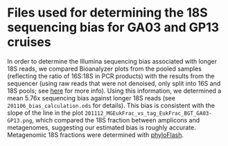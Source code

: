 # Files used for determining the 18S sequencing bias for GA03 and GP13 cruises

In order to determine the Illumina sequencing bias associated with longer 18S reads, we compared Bioanalyzer plots from the pooled samples (reflecting the ratio of 16S:18S in PCR products) with the results from the sequencer (using raw reads that were not denoised, only split into 16S and 18S pools; see [here](https://github.com/jcmcnch/eASV-pipeline-for-515Y-926R) for more info). Using this information, we determined a mean 5.76x sequencing bias against longer 18S reads (see `201106_bias_calculation.ods` for details). This bias is consistent with the slope of the line in the plot `201112_MGEukFrac_vs_tag_EukFrac_BGT_GA03-GP13.png`, which compared the 18S fraction between amplicons and metagenomes, suggesting our estimated bias is roughly accurate. Metagenomic 18S fractions were determined with [phyloFlash](https://github.com/HRGV/phyloFlash).
